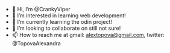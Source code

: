 - 👋 Hi, I’m @CrankyViper
- 👀 I’m interested in learning web development!
- 🌱 I’m currently learning the odin project!
- 💞️ I’m looking to collaborate on still not sure!
- 📫 How to reach me at gmail: alextopova@gmail.com, twitter: @TopovaAlexandra

<!---
CrankyViper/CrankyViper is a ✨ special ✨ repository because its `README.md` (this file) appears on your GitHub profile.
You can click the Preview link to take a look at your changes.
--->
